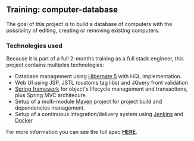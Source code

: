 ## Training: computer-database

The goal of this project is to build a database of computers with the possibility of editing, creating or removing existing computers.

### Technologies used

Because it is part of a full 2-months training as a full stack engineer, this project contains multiples technologies:

 * Database management using [Hibernate 5](http://hibernate.org/orm/documentation/5.0/) with HQL implementation.
 * Web UI using JSP, JSTL (customs tag libs) and JQuery front validation
 * [Spring framework](https://spring.io/) for object's lifecycle management and transactions, plus Spring MVC architecure.
 * Setup of a multi-module [Maven](https://maven.apache.org/) project for project build and dependencies management.
 * Setup of a continuous integration/delivery system using [Jenkins](https://jenkins-ci.org/) and [Docker](https://www.docker.com/) 

For more information you can see the full spec **[HERE](https://github.com/loicortola/spec-cdb)**.